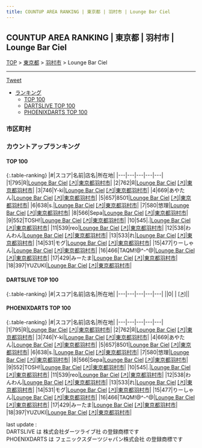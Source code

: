 ```yaml
---
title: COUNTUP AREA RANKING | 東京都 | 羽村市 | Lounge Bar Ciel
---
```

## COUNTUP AREA RANKING | 東京都 | 羽村市 | Lounge Bar Ciel

[TOP](/darts/rank/) > [東京都](/darts/rank/東京都/) > [羽村市](/darts/rank/東京都/羽村市/) > Lounge Bar Ciel

___

<a href="https://twitter.com/share?ref_src=twsrc%5Etfw" data-text="COUNTUP AREA RANKING | 東京都羽村市Lounge Bar Ciel" class="twitter-share-button" data-hashtags="DARTSLIVE,PHOENIXDARTS,darts,ダーツ" data-show-count="false">Tweet</a>

* [ランキング](#カウントアップランキング)
    * [TOP 100](#top-100)
    * [DARTSLIVE TOP 100](#dartslive-top-100)
    * [PHOENIXDARTS TOP 100](#phoenixdarts-top-100)

### 市区町村

<ul>

</ul>

### カウントアップランキング

#### TOP 100



{:.table-ranking}
|#|スコア|名前|店名|所在地|
|---|---|---|---|---|
|1|795|<span class="rank-name-pd">R</span>|<a href="/darts/rank/shops/94347.html">Lounge Bar Ciel</a> <a href="https://vs.phoenixdarts.com/jp/shop/shopDetailInfo/s_94347?s_seq=94347">[↗]</a>|<a href="/darts/rank/東京都/羽村市">東京都羽村市</a>|
|2|762|<span class="rank-name-pd">Я</span>|<a href="/darts/rank/shops/94347.html">Lounge Bar Ciel</a> <a href="https://vs.phoenixdarts.com/jp/shop/shopDetailInfo/s_94347?s_seq=94347">[↗]</a>|<a href="/darts/rank/東京都/羽村市">東京都羽村市</a>|
|3|746|<span class="rank-name-pd">Y-ki</span>|<a href="/darts/rank/shops/94347.html">Lounge Bar Ciel</a> <a href="https://vs.phoenixdarts.com/jp/shop/shopDetailInfo/s_94347?s_seq=94347">[↗]</a>|<a href="/darts/rank/東京都/羽村市">東京都羽村市</a>|
|4|669|<span class="rank-name-pd">あやたん</span>|<a href="/darts/rank/shops/94347.html">Lounge Bar Ciel</a> <a href="https://vs.phoenixdarts.com/jp/shop/shopDetailInfo/s_94347?s_seq=94347">[↗]</a>|<a href="/darts/rank/東京都/羽村市">東京都羽村市</a>|
|5|657|<span class="rank-name-pd">8501</span>|<a href="/darts/rank/shops/94347.html">Lounge Bar Ciel</a> <a href="https://vs.phoenixdarts.com/jp/shop/shopDetailInfo/s_94347?s_seq=94347">[↗]</a>|<a href="/darts/rank/東京都/羽村市">東京都羽村市</a>|
|6|638|<span class="rank-name-pd">s.</span>|<a href="/darts/rank/shops/94347.html">Lounge Bar Ciel</a> <a href="https://vs.phoenixdarts.com/jp/shop/shopDetailInfo/s_94347?s_seq=94347">[↗]</a>|<a href="/darts/rank/東京都/羽村市">東京都羽村市</a>|
|7|580|<span class="rank-name-pd">悠理</span>|<a href="/darts/rank/shops/94347.html">Lounge Bar Ciel</a> <a href="https://vs.phoenixdarts.com/jp/shop/shopDetailInfo/s_94347?s_seq=94347">[↗]</a>|<a href="/darts/rank/東京都/羽村市">東京都羽村市</a>|
|8|566|<span class="rank-name-pd">Sepa</span>|<a href="/darts/rank/shops/94347.html">Lounge Bar Ciel</a> <a href="https://vs.phoenixdarts.com/jp/shop/shopDetailInfo/s_94347?s_seq=94347">[↗]</a>|<a href="/darts/rank/東京都/羽村市">東京都羽村市</a>|
|9|552|<span class="rank-name-pd">TOSH!</span>|<a href="/darts/rank/shops/94347.html">Lounge Bar Ciel</a> <a href="https://vs.phoenixdarts.com/jp/shop/shopDetailInfo/s_94347?s_seq=94347">[↗]</a>|<a href="/darts/rank/東京都/羽村市">東京都羽村市</a>|
|10|545|<span class="rank-name-pd">.</span>|<a href="/darts/rank/shops/94347.html">Lounge Bar Ciel</a> <a href="https://vs.phoenixdarts.com/jp/shop/shopDetailInfo/s_94347?s_seq=94347">[↗]</a>|<a href="/darts/rank/東京都/羽村市">東京都羽村市</a>|
|11|539|<span class="rank-name-pd">reo</span>|<a href="/darts/rank/shops/94347.html">Lounge Bar Ciel</a> <a href="https://vs.phoenixdarts.com/jp/shop/shopDetailInfo/s_94347?s_seq=94347">[↗]</a>|<a href="/darts/rank/東京都/羽村市">東京都羽村市</a>|
|12|538|<span class="rank-name-pd">わんわん</span>|<a href="/darts/rank/shops/94347.html">Lounge Bar Ciel</a> <a href="https://vs.phoenixdarts.com/jp/shop/shopDetailInfo/s_94347?s_seq=94347">[↗]</a>|<a href="/darts/rank/東京都/羽村市">東京都羽村市</a>|
|13|533|<span class="rank-name-pd">れ</span>|<a href="/darts/rank/shops/94347.html">Lounge Bar Ciel</a> <a href="https://vs.phoenixdarts.com/jp/shop/shopDetailInfo/s_94347?s_seq=94347">[↗]</a>|<a href="/darts/rank/東京都/羽村市">東京都羽村市</a>|
|14|531|<span class="rank-name-pd">モグ</span>|<a href="/darts/rank/shops/94347.html">Lounge Bar Ciel</a> <a href="https://vs.phoenixdarts.com/jp/shop/shopDetailInfo/s_94347?s_seq=94347">[↗]</a>|<a href="/darts/rank/東京都/羽村市">東京都羽村市</a>|
|15|477|<span class="rank-name-pd">りーしゃん</span>|<a href="/darts/rank/shops/94347.html">Lounge Bar Ciel</a> <a href="https://vs.phoenixdarts.com/jp/shop/shopDetailInfo/s_94347?s_seq=94347">[↗]</a>|<a href="/darts/rank/東京都/羽村市">東京都羽村市</a>|
|16|466|<span class="rank-name-pd">TAQM!@^-^@</span>|<a href="/darts/rank/shops/94347.html">Lounge Bar Ciel</a> <a href="https://vs.phoenixdarts.com/jp/shop/shopDetailInfo/s_94347?s_seq=94347">[↗]</a>|<a href="/darts/rank/東京都/羽村市">東京都羽村市</a>|
|17|429|<span class="rank-name-pd">みーたま</span>|<a href="/darts/rank/shops/94347.html">Lounge Bar Ciel</a> <a href="https://vs.phoenixdarts.com/jp/shop/shopDetailInfo/s_94347?s_seq=94347">[↗]</a>|<a href="/darts/rank/東京都/羽村市">東京都羽村市</a>|
|18|397|<span class="rank-name-pd">YUZUKI</span>|<a href="/darts/rank/shops/94347.html">Lounge Bar Ciel</a> <a href="https://vs.phoenixdarts.com/jp/shop/shopDetailInfo/s_94347?s_seq=94347">[↗]</a>|<a href="/darts/rank/東京都/羽村市">東京都羽村市</a>|


#### DARTSLIVE TOP 100



{:.table-ranking}
|#|スコア|名前|店名|所在地|
|---|---|---|---|---|
||0|<span class="rank-name-dl"> </span>|<a href="/darts/rank/shops/.html"></a> <a href="">[↗]</a>|<a href="/darts/rank//"></a>|


#### PHOENIXDARTS TOP 100



{:.table-ranking}
|#|スコア|名前|店名|所在地|
|---|---|---|---|---|
|1|795|<span class="rank-name-pd">R</span>|<a href="/darts/rank/shops/94347.html">Lounge Bar Ciel</a> <a href="https://vs.phoenixdarts.com/jp/shop/shopDetailInfo/s_94347?s_seq=94347">[↗]</a>|<a href="/darts/rank/東京都/羽村市">東京都羽村市</a>|
|2|762|<span class="rank-name-pd">Я</span>|<a href="/darts/rank/shops/94347.html">Lounge Bar Ciel</a> <a href="https://vs.phoenixdarts.com/jp/shop/shopDetailInfo/s_94347?s_seq=94347">[↗]</a>|<a href="/darts/rank/東京都/羽村市">東京都羽村市</a>|
|3|746|<span class="rank-name-pd">Y-ki</span>|<a href="/darts/rank/shops/94347.html">Lounge Bar Ciel</a> <a href="https://vs.phoenixdarts.com/jp/shop/shopDetailInfo/s_94347?s_seq=94347">[↗]</a>|<a href="/darts/rank/東京都/羽村市">東京都羽村市</a>|
|4|669|<span class="rank-name-pd">あやたん</span>|<a href="/darts/rank/shops/94347.html">Lounge Bar Ciel</a> <a href="https://vs.phoenixdarts.com/jp/shop/shopDetailInfo/s_94347?s_seq=94347">[↗]</a>|<a href="/darts/rank/東京都/羽村市">東京都羽村市</a>|
|5|657|<span class="rank-name-pd">8501</span>|<a href="/darts/rank/shops/94347.html">Lounge Bar Ciel</a> <a href="https://vs.phoenixdarts.com/jp/shop/shopDetailInfo/s_94347?s_seq=94347">[↗]</a>|<a href="/darts/rank/東京都/羽村市">東京都羽村市</a>|
|6|638|<span class="rank-name-pd">s.</span>|<a href="/darts/rank/shops/94347.html">Lounge Bar Ciel</a> <a href="https://vs.phoenixdarts.com/jp/shop/shopDetailInfo/s_94347?s_seq=94347">[↗]</a>|<a href="/darts/rank/東京都/羽村市">東京都羽村市</a>|
|7|580|<span class="rank-name-pd">悠理</span>|<a href="/darts/rank/shops/94347.html">Lounge Bar Ciel</a> <a href="https://vs.phoenixdarts.com/jp/shop/shopDetailInfo/s_94347?s_seq=94347">[↗]</a>|<a href="/darts/rank/東京都/羽村市">東京都羽村市</a>|
|8|566|<span class="rank-name-pd">Sepa</span>|<a href="/darts/rank/shops/94347.html">Lounge Bar Ciel</a> <a href="https://vs.phoenixdarts.com/jp/shop/shopDetailInfo/s_94347?s_seq=94347">[↗]</a>|<a href="/darts/rank/東京都/羽村市">東京都羽村市</a>|
|9|552|<span class="rank-name-pd">TOSH!</span>|<a href="/darts/rank/shops/94347.html">Lounge Bar Ciel</a> <a href="https://vs.phoenixdarts.com/jp/shop/shopDetailInfo/s_94347?s_seq=94347">[↗]</a>|<a href="/darts/rank/東京都/羽村市">東京都羽村市</a>|
|10|545|<span class="rank-name-pd">.</span>|<a href="/darts/rank/shops/94347.html">Lounge Bar Ciel</a> <a href="https://vs.phoenixdarts.com/jp/shop/shopDetailInfo/s_94347?s_seq=94347">[↗]</a>|<a href="/darts/rank/東京都/羽村市">東京都羽村市</a>|
|11|539|<span class="rank-name-pd">reo</span>|<a href="/darts/rank/shops/94347.html">Lounge Bar Ciel</a> <a href="https://vs.phoenixdarts.com/jp/shop/shopDetailInfo/s_94347?s_seq=94347">[↗]</a>|<a href="/darts/rank/東京都/羽村市">東京都羽村市</a>|
|12|538|<span class="rank-name-pd">わんわん</span>|<a href="/darts/rank/shops/94347.html">Lounge Bar Ciel</a> <a href="https://vs.phoenixdarts.com/jp/shop/shopDetailInfo/s_94347?s_seq=94347">[↗]</a>|<a href="/darts/rank/東京都/羽村市">東京都羽村市</a>|
|13|533|<span class="rank-name-pd">れ</span>|<a href="/darts/rank/shops/94347.html">Lounge Bar Ciel</a> <a href="https://vs.phoenixdarts.com/jp/shop/shopDetailInfo/s_94347?s_seq=94347">[↗]</a>|<a href="/darts/rank/東京都/羽村市">東京都羽村市</a>|
|14|531|<span class="rank-name-pd">モグ</span>|<a href="/darts/rank/shops/94347.html">Lounge Bar Ciel</a> <a href="https://vs.phoenixdarts.com/jp/shop/shopDetailInfo/s_94347?s_seq=94347">[↗]</a>|<a href="/darts/rank/東京都/羽村市">東京都羽村市</a>|
|15|477|<span class="rank-name-pd">りーしゃん</span>|<a href="/darts/rank/shops/94347.html">Lounge Bar Ciel</a> <a href="https://vs.phoenixdarts.com/jp/shop/shopDetailInfo/s_94347?s_seq=94347">[↗]</a>|<a href="/darts/rank/東京都/羽村市">東京都羽村市</a>|
|16|466|<span class="rank-name-pd">TAQM!@^-^@</span>|<a href="/darts/rank/shops/94347.html">Lounge Bar Ciel</a> <a href="https://vs.phoenixdarts.com/jp/shop/shopDetailInfo/s_94347?s_seq=94347">[↗]</a>|<a href="/darts/rank/東京都/羽村市">東京都羽村市</a>|
|17|429|<span class="rank-name-pd">みーたま</span>|<a href="/darts/rank/shops/94347.html">Lounge Bar Ciel</a> <a href="https://vs.phoenixdarts.com/jp/shop/shopDetailInfo/s_94347?s_seq=94347">[↗]</a>|<a href="/darts/rank/東京都/羽村市">東京都羽村市</a>|
|18|397|<span class="rank-name-pd">YUZUKI</span>|<a href="/darts/rank/shops/94347.html">Lounge Bar Ciel</a> <a href="https://vs.phoenixdarts.com/jp/shop/shopDetailInfo/s_94347?s_seq=94347">[↗]</a>|<a href="/darts/rank/東京都/羽村市">東京都羽村市</a>|


<div class="footer border-top border-gray-light mt-5 pt-3 text-right text-gray">
    last update : <span style="font-weight: italic" id="foot_last_modified"></span><br />
    DARTSLIVE は 株式会社ダーツライブ社 の登録商標です<br />
    PHOENIXDARTS は フェニックスダーツジャパン株式会社 の登録商標です<br />
</div>

<script src="https://cdnjs.cloudflare.com/ajax/libs/jquery.tablesorter/2.31.3/js/jquery.tablesorter.min.js" integrity="sha512-qzgd5cYSZcosqpzpn7zF2ZId8f/8CHmFKZ8j7mU4OUXTNRd5g+ZHBPsgKEwoqxCtdQvExE5LprwwPAgoicguNg==" crossorigin="anonymous" referrerpolicy="no-referrer"></script>
<link rel="stylesheet" href="https://cdnjs.cloudflare.com/ajax/libs/jquery.tablesorter/2.31.3/css/theme.default.min.css" integrity="sha512-wghhOJkjQX0Lh3NSWvNKeZ0ZpNn+SPVXX1Qyc9OCaogADktxrBiBdKGDoqVUOyhStvMBmJQ8ZdMHiR3wuEq8+w==" crossorigin="anonymous" referrerpolicy="no-referrer" />
<script>
$(function() {
    $(".table-ranking").tablesorter({sortList:[[0, 0]]});
    $("#foot_last_modified").text(formatDate(new Date(document.lastModified), 'yyyy-MM-dd HH:mm:ss'));
});
</script>

<script async src="https://platform.twitter.com/widgets.js" charset="utf-8"></script>